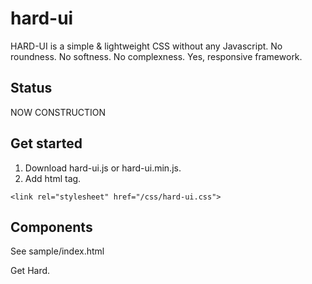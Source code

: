 # hard-ui
HARD-UI is a simple &amp; lightweight CSS without any Javascript. No roundness. No softness. No complexness. Yes, responsive framework.

## Status
NOW CONSTRUCTION

## Get started
1. Download hard-ui.js or hard-ui.min.js.
2. Add html tag.

```
<link rel="stylesheet" href="/css/hard-ui.css">
```

## Components
See sample/index.html

Get Hard.

